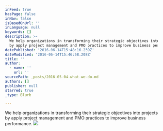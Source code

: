 ```yaml
---
inFeed: true
hasPage: false
inNav: false
isBasedOnUrl: ''
inLanguage: null
keywords: []
description: >-
  We help organizations in transforming their strategic objectives into projects
  by apply project management and PMO practices to improve business performance.
datePublished: '2016-06-14T15:48:16.239Z'
dateModified: '2016-06-14T15:46:58.208Z'
title: ''
author:
  - name: ''
    url: ''
sourcePath: _posts/2016-05-04-what-we-do.md
authors: []
publisher: null
starred: true
_type: Blurb

---
```

We help organizations in transforming their strategic objectives into projects by apply project management and PMO practices to improve business performance.
![](https://the-grid-user-content.s3-us-west-2.amazonaws.com/a053cf3c-c221-4f21-be77-d004d6a00533.png)